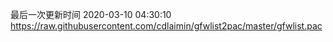 最后一次更新时间 2020-03-10 04:30:10
https://raw.githubusercontent.com/cdlaimin/gfwlist2pac/master/gfwlist.pac

